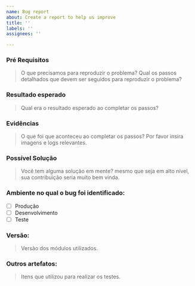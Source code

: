 ```yaml
---
name: Bug report
about: Create a report to help us improve
title: ''
labels: ''
assignees: ''

---
```


### Pré Requisitos
> O que precisamos para reproduzir o problema?
> Qual os passos detalhados que devem ser seguidos para reproduzir o problema?

### Resultado esperado
> Qual era o resultado esperado ao completar os passos?

### Evidências 
> O que foi que aconteceu ao completar os passos? Por favor insira imagens e logs relevantes.

### Possível Solução 
> Você tem alguma solução em mente? mesmo que seja em alto nível, sua contribuição seria muito bem vinda.

### Ambiente no qual o bug foi identificado: 
* [ ]  Produção
* [ ]  Desenvolvimento
* [ ]  Teste

### Versão: 
> Versão dos módulos utilizados.

### Outros artefatos:
> Itens que utilizou para realizar os testes.